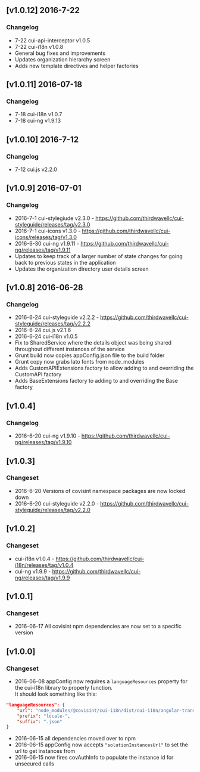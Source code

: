 ## [v1.0.12] 2016-7-22

### Changelog
* 7-22 cui-api-interceptor v1.0.5
* 7-22 cui-i18n v1.0.8
* General bug fixes and improvements
* Updates organization hierarchy screen
* Adds new template directives and helper factories


## [v1.0.11] 2016-07-18

### Changelog
* 7-18 cui-i18n v1.0.7
* 7-18 cui-ng v1.9.13


## [v1.0.10] 2016-7-12

### Changelog
* 7-12 cui.js v2.2.0


## [v1.0.9] 2016-07-01

### Changelog
* 2016-7-1 cui-stylegiude v2.3.0 - https://github.com/thirdwavellc/cui-styleguide/releases/tag/v2.3.0 
* 2016-7-1 cui-icons v1.3.0 - https://github.com/thirdwavellc/cui-icons/releases/tag/v1.3.0
* 2016-6-30 cui-ng v1.9.11 - https://github.com/thirdwavellc/cui-ng/releases/tag/v1.9.11
* Updates to keep track of a larger number of state changes for going back to previous states in the application
* Updates the organization directory user details screen


## [v1.0.8] 2016-06-28

### Changelog
* 2016-6-24 cui-styleguide v2.2.2 - https://github.com/thirdwavellc/cui-styleguide/releases/tag/v2.2.2
* 2016-6-24 cui.js v2.1.6
* 2016-6-24 cui-i18n v1.0.5
* Fix to SharedService where the details object was being shared throughout different instances of the service
* Grunt build now copies appConfig.json file to the build folder
* Grunt copy now grabs lato fonts from node_modules
* Adds CustomAPIExtensions factory to allow adding to and overriding the CustomAPI factory
* Adds BaseExtensions factory to adding to and overriding the Base factory

## [v1.0.4]

### Changelog
* 2016-6-20 cui-ng v1.9.10 - https://github.com/thirdwavellc/cui-ng/releases/tag/v1.9.10


## [v1.0.3]

### Changeset
* 2016-6-20 Versions of covisint namespace packages are now locked down
* 2016-6-20 cui-styleguide v2.2.0 - https://github.com/thirdwavellc/cui-styleguide/releases/tag/v2.2.0


## [v1.0.2]

### Changeset

* cui-i18n v1.0.4 - https://github.com/thirdwavellc/cui-i18n/releases/tag/v1.0.4
* cui-ng v1.9.9 - https://github.com/thirdwavellc/cui-ng/releases/tag/v1.9.9


## [v1.0.1]

### Changeset
* 2016-06-17 All covisint npm dependencies are now set to a specific version


## [v1.0.0]

### Changeset
* 2016-06-08 appConfig now requires a `languageResources` property for the cui-i18n library to properly function.
<br/>It should look something like this:
```json
"languageResources": {
    "url": "node_modules/@covisint/cui-i18n/dist/cui-i18n/angular-translate/",
    "prefix": "locale-",
    "suffix": ".json"
}
```

* 2016-06-15 all dependencies moved over to npm
* 2016-06-15 appConfig now accepts `"solutionInstancesUrl"` to set the url to get instances from
* 2016-06-15 now fires covAuthInfo to populate the instance id for unsecured calls
